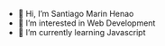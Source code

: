- 👋 Hi, I’m Santiago Marin Henao
- 👀 I’m interested in Web Development
- 🌱 I’m currently learning Javascript
